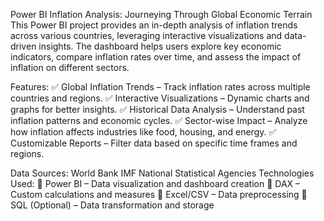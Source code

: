Power BI Inflation Analysis: Journeying Through Global Economic Terrain
This Power BI project provides an in-depth analysis of inflation trends across various countries, leveraging interactive visualizations and data-driven insights. The dashboard helps users explore key economic indicators, compare inflation rates over time, and assess the impact of inflation on different sectors.

Features:
✅ Global Inflation Trends – Track inflation rates across multiple countries and regions.
✅ Interactive Visualizations – Dynamic charts and graphs for better insights.
✅ Historical Data Analysis – Understand past inflation patterns and economic cycles.
✅ Sector-wise Impact – Analyze how inflation affects industries like food, housing, and energy.
✅ Customizable Reports – Filter data based on specific time frames and regions.

Data Sources:
World Bank
IMF
National Statistical Agencies
Technologies Used:
🔹 Power BI – Data visualization and dashboard creation
🔹 DAX – Custom calculations and measures
🔹 Excel/CSV – Data preprocessing
🔹 SQL (Optional) – Data transformation and storage
